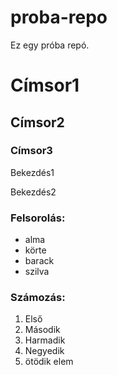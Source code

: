 # proba-repo
Ez egy próba repó.
# Címsor1
## Címsor2
### Címsor3

Bekezdés1

Bekezdés2

### Felsorolás:
- alma
- körte
- barack
- szilva

### Számozás:
1. Első
2. Második
3. Harmadik
4. Negyedik
5. ötödik elem
